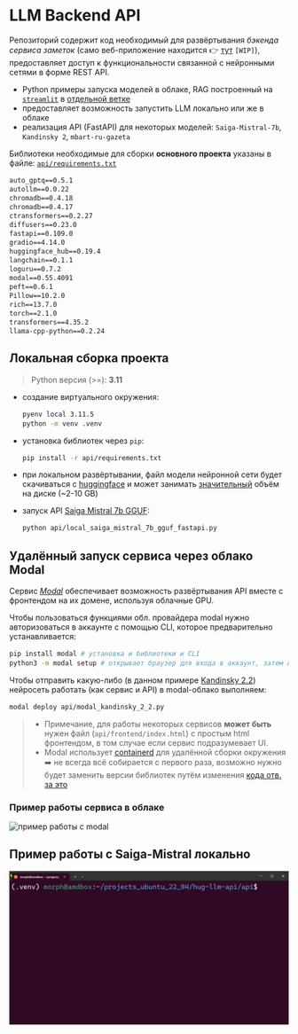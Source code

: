 # LLM Backend API

Репозиторий содержит код необходимый для развёртывания *бэкенда сервиса заметок* (само веб-приложение находится 👉 [тут](https://github.com/Kridalll/SteroidnotesFront) `[WIP]`), предоставляет доступ к функциональности связанной с нейронными сетями в форме REST API.

- Python примеры запуска моделей в облаке, RAG построенный на [`streamlit`](https://docs.streamlit.io/) в [отдельной ветке](https://github.com/imanchoys/hug-llm-api/tree/langch-for-pdf/talk-with-pdf)
- предоставляет возможность запустить LLM локально или же в облаке
- реализация API (FastAPI) для некоторых моделей: `Saiga-Mistral-7b`, `Kandinsky 2`, `mbart-ru-gazeta`


Библиотеки необходимые для сборки **основного проекта** указаны в файле: [`api/requirements.txt`](https://github.com/imanchoys/hug-llm-api/tree/main/api/requirements.txt)

```config
auto_gptq==0.5.1
autollm==0.0.22
chromadb==0.4.18
chromadb==0.4.17
ctransformers==0.2.27
diffusers==0.23.0
fastapi==0.109.0
gradio==4.14.0
huggingface_hub==0.19.4
langchain==0.1.1
loguru==0.7.2
modal==0.55.4091
peft==0.6.1
Pillow==10.2.0
rich==13.7.0
torch==2.1.0
transformers==4.35.2
llama-cpp-python==0.2.24
```

## Локальная сборка проекта

> Python версия (>=): **3.11**

- создание виртуального окружения:
  
  ```bash
  pyenv local 3.11.5
  python -m venv .venv
  ```

- установка библиотек через `pip`:
  
  ```bash
  pip install -r api/requirements.txt
  ```

- при локальном развёртывании, файл модели нейронной сети будет скачиваться с [huggingface](https://huggingface.co/) и может занимать <u>значительный</u> объём на диске (~2-10 GB)

- запуск API [Saiga Mistral 7b GGUF](https://huggingface.co/IlyaGusev/saiga_mistral_7b_lora):

    ```bash
    python api/local_saiga_mistral_7b_gguf_fastapi.py
    ```

## Удалённый запуск сервиса через облако Modal

Сервис [*Modal*](modal.com) обеспечивает возможность развёртывания API вместе с фронтендом на их домене, используя облачные GPU.

Чтобы пользоваться функциями обл. провайдера modal нужно авторизоваться в аккаунте с помощью CLI, которое предварительно устанавливается:

```bash
pip install modal # установка и библиотеки и CLI
python3 -m modal setup # открывает браузер для входа в аккаунт, затем локально будет сохранён токен авторизации
```

Чтобы отправить какую-либо (в данном примере [Kandinsky 2.2](https://huggingface.co/kandinsky-community/kandinsky-2-2-prior)) нейросеть работать (как сервис и API) в modal-облако выполняем:

```bash
modal deploy api/modal_kandinsky_2_2.py 
```

> - Примечание, для работы некоторых сервисов **может быть** нужен файл (`api/frontend/index.html`) с простым html фронтендом, в том случае если сервис подразумевает UI.
> - Modal использует [containerd](https://github.com/containerd/containerd) для удалённой сборки окружения ➡️ не всегда всё собирается с первого раза, возможно нужно будет заменить версии библиотек путём изменения [кода отв. за это](https://modal.com/docs/guide/custom-container)

### Пример работы сервиса в облаке

![пример работы с modal](pics/screencap_01.gif)

## Пример работы с Saiga-Mistral локально

![работа с mistral локально](pics/screencap_02.gif)
